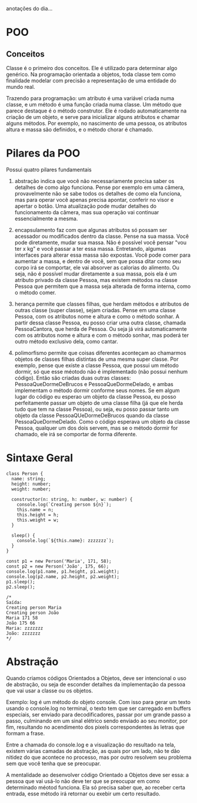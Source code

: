 anotações do dia...

# POO

## Conceitos

Classe é o primeiro dos conceitos. Ele é utilizado para determinar algo genérico. Na programação orientada a objetos, toda classe tem como finalidade modelar com precisão a representação de uma entidade do mundo real.

Trazendo para programação: um atributo é uma variável criada numa classe, e um método é uma função criada numa classe.
Um método que parece destaque é o método construtor. Ele é rodado automaticamente na criação de um objeto, e serve para inicializar alguns atributos e chamar alguns métodos. Por exemplo, no nascimento de uma pessoa, os atributos altura e massa são definidos, e o método chorar é chamado.

# Pilares da POO

Possui quatro pilares fundamentais

1. abstração indica que você não necessariamente precisa saber os detalhes de como algo funciona. Pense por exemplo em uma câmera, provavelmente não se sabe todos os detalhes de como ela funciona, mas para operar você apenas precisa apontar, conferir no visor e apertar o botão. Uma atualização pode mudar detalhes do funcionamento da câmera, mas sua operação vai continuar essencialmente a mesma.

2. encapsulamento faz com que algunas atributos só possam ser acessador ou modificados dentro da classe. Pense na sua massa. Você pode diretamente, mudar sua massa. Não é possível você pensar "vou ter x kg" e você passar a ter essa massa. Entretando, algumas interfaces para alterar essa massa são expostas. Você pode comer para aumentar a massa, e dentro de você, sem que possa ditar como seu corpo irá se comportar, ele vai absorver as calorias do alimento. Ou seja, não é possível mudar diretamente a sua massa, pois ela é um atributo privado da classe Pessoa, mas existem métodos na classe Pessoa que permitem que a massa seja alterada de forma interna, como o método comer.

3. herança permite que classes filhas, que herdam métodos e atributos de outras classe (super classe), sejam criadas. Pense em uma classe Pessoa, com os atributos nome e altura e como o método sonhar. A partir dessa classe Pessoa, eu posso criar uma outra classe, chamada PessoaCantora, que herda de Pessoa. Ou seja já virá automaticamente com os atributos nome e altura e com o método sonhar, mas poderá ter outro método exclusivo dela, como cantar.

4. polimorfismo permite que coisas diferentes aconteçam ao chamarmos objetos de classes filhas distintas de uma mesma super classe. Por exemplo, pense que existe a classe Pessoa, que possui um método dormir, só que esse méotodo não é implementado (não possui nenhum código). Então são criadas duas outras classes: PessoaQueDormeDeBrucos e PessoaQueDormeDelado, e ambas implementam o método dormir conforme seus nomes. Se em algum lugar do código eu esperao um objeto da classe Pessoa, eu posso perfeitamente passar um objeto de uma classe filha (já que ele herda tudo que tem na classe Pessoa), ou seja, eu posso passar tanto um objeto da classe PessoaQUeDormeDeBrucos quando da classe PessoaQueDormeDelado. Como o código esperava um objeto da classe Pessoa, qualquer um dos dois servem, mas se o método dormir for chamado, ele irá se comportar de forma diferente.

# Sintaxe Geral

```
class Person {
  name: string;
  height: number;
  weight: number;

  constructor(n: string, h: number, w: number) {
    console.log(`Creating person ${n}`);
    this.name = n;
    this.height = h;
    this.weight = w;
  }

  sleep() {
    console.log(`${this.name}: zzzzzzz`);
  }
}

const p1 = new Person('Maria', 171, 58);
const p2 = new Person('João', 175, 66);
console.log(p1.name, p1.height, p1.weight);
console.log(p2.name, p2.height, p2.weight);
p1.sleep();
p2.sleep();

/*
Saída:
Creating person Maria
Creating person João
Maria 171 58
João 175 66
Maria: zzzzzzz
João: zzzzzzz
*/
```

# Abstração

Quando criamos códigos Orientados a Objetos, deve ser intencional o uso de abstração, ou seja de esconder detalhes da implementação da pessoa que vai usar a classe ou os objetos.

Exemplo: log é um método do objeto console. Com isso para gerar um texto usando o console.log no terminal, o texto tem que ser carregado em buffers especiais, ser enviado para decodificadores, passar por um grande passo a passo, culminando em um sinal elétrico sendo enviado ao seu monitor, por fim, resultando no acendimento dos pixels correspondentes às letras que formam a frase.

Entre a chamada do console.log e a visualização do resultado na tela, existem várias camadas de abstração, as quais por um lado, não te dão nitidez do que acontece no processo, mas por outro resolvem seu problema sem que você tenha que se preocupar.

A mentalidade ao desenvolver código Orientado a Objetos deve ser essa: a pessoa que vai usá-lo não deve ter que se preocupar em como determinado méotod funciona. Ela só precisa saber que, ao receber certa entrada, esse método irá retornar ou exebir um certo resultado.

